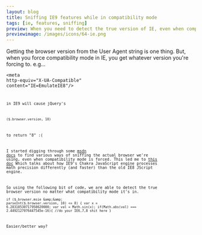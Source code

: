 ```yaml
---
layout: blog
title: Sniffing IE9 features while in compatibility mode
tags: [ie, features, sniffing]
preview: When you need to detect the true version of IE, even when compatibility mode is forced, this is a solution.
previewimage: /images/icons/64-ie.png
---
```

Getting the browser version from the User Agent string is one thing. But, when you
force compatibility mode in IE, you get whatever version you're forcing to. e.g...
<code><pre>&lt;meta http-equiv=&quot;X-UA-Compatible&quot; content=&quot;IE=EmulateIE8&quot;/&gt;</pre><code>

in IE9 will cause jQuery's 

<code><pre>($.browser.version, 10)</pre></code> 

to return "8" :(

I started digging through some [msdn docs](http://blogs.msdn.com/b/ie/archive/2011/03/24/ie9-s-document-modes-and-javascript.aspx) to find various
ways of sniffing the actual browser we're using, even when compatibility mode is forced. This led me to [this doc](http://msdn.microsoft.com/en-us/library/ie/gg622938.aspx)
Which talks about how IE9's Chakra JavaScript engine processes math precision differently (and faster) than the old IE8 JScript engine.

So using the following bit of code, we are able to detect the true browser version no matter what compatibility mode it's in.
<code><pre>
if ($.browser.msie &amp;&amp; parseInt($.browser.version, 10) &lt;= 8) {
var x = 6.28318530717958620000;
var val = Math.sin(x);
  if(Math.abs(val) === 2.4492127076447545e-16){
  //do your IE6,7,8 shit here
  }
</pre></code>

Easier/better way?